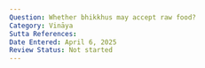 ```yaml
---
Question: Whether bhikkhus may accept raw food?
Category: Vināya
Sutta References:
Date Entered: April 6, 2025
Review Status: Not started
---
```


